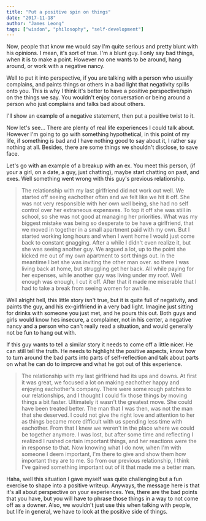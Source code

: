 ```yaml
---
title: "Put a positive spin on things"
date: "2017-11-18"
author: "James Leong"
tags: ["wisdon", "philosophy", "self-development"]
---
```


Now, people that know me would say I'm quite serious and pretty blunt with his opinions. I mean, it's sort of true. I'm a blunt guy. I only say bad things, when it is to make a point. However no one wants to be around, hang around, or work with a negative nancy. 

Well to put it into perspective, if you are talking with a person who usually complains, and paints things or others in a bad light that negativity spills onto you. This is why I think it's better to have a positive perspective/spin on the things we say. You wouldn't enjoy conversation or being around a person who just complains and talks bad about others.

I'll show an example of a negative statement, then put a positive twist to it.

Now let's see... There are plenty of real life experiences I could talk about. However I'm going to go with something hypothetical, in this point of my life, if something is bad and I have nothing good to say about it, I rather say nothing at all. Besides, there are some things we shouldn't disclose, to save face.

Let's go with an example of a breakup with an ex. You meet this person, (if your a girl, on a date, a guy, just chatting), maybe start chatting on past, and exes. Well something went wrong with this guy's previous relationship.

> The relationship with my last girlfriend did not work out well. We started off seeing eachother often and we 
> felt like we hit it off. She was not very responsible with her own well being, she had no self control 
> over her extraneous expensves. To top it off she was still in school, so she was not good at managing her 
> priorities. What was my biggest mistake was being so desperate to be have a girlfriend, that we moved in 
> together in a small apartment paid with my own. But I started working long hours and when I went home I 
> would just come back to constant gnagging. After a while I didn't even realize it, but she was seeing another 
> guy. We argued a lot, up to the point she kicked me out of my own apartment to sort things out. In the 
> meantime I bet she was inviting the other man over. so there I was living back at home, but struggling get 
> her back. All while paying for her expenses, while another guy was living under my roof. Well enough was 
> enough, I cut it off. After that it made me miserable that I had to take a break from seeing women for awhile.

Well alright hell, this little story isn't true, but it is quite full of negativity, and paints the guy, and his ex-girlfriend in a very bad light. Imagine just sitting for drinks with someone you just met, and he pours this out. Both guys and girls would know hes insecure, a complainer, not in his center, a negative nancy and a person who can't really read a situation, and would generally not be fun to hang out with.

If this guy wants to tell a similar story it needs to come off a little nicer. He can still tell the truth. He needs to highlight the positive aspects, know how to turn around the bad parts into parts of self-reflection and talk about parts on what he can do to improve and what he got out of this experience.

> The relationship with my last girlfriend had its ups and downs. At first it was great, we focused a lot 
> on making eachother happy and enjoying eachother's company. There were some rough patches to our 
> relationships, and I thought I could fix those things by moving things a bit faster. Ultimately it wasn't the 
> greatest move. She could have been treated better. The man that I was then, was not the man that she deserved.
> I could not give the right love and attention to her as things became more difficult with us spending less 
> time with eachother. From that I knew we weren't in the place where we could be together anymore. I was lost, 
> but after some time and reflecting I realized I rushed certain important things, and her reactions were the in
> response to that. Now knowing what I do now, when I'm with someone I deem important, I'm there to give and 
> show them how important they are to me. So from our previous relationship, I think I've gained something 
> important out of it that made me a better man.

Haha, well this situation I gave myself was quite challenging but a fun exercise to shape into a positive writeup. Anyways, the message here is that it's all about perspective on your experiences. Yes, there are the bad points that you have, but you will have to phrase those things in a way to not come off as a downer. Also, we wouldn't just use this when talking with people, but life in general, we have to look at the positive side of things.
